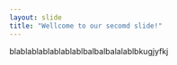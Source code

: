 ```yaml
---
layout: slide
title: "Wellcome to our secomd slide!"
---
```

blablablablablablablbalbalbalalablbkugjyfkj
